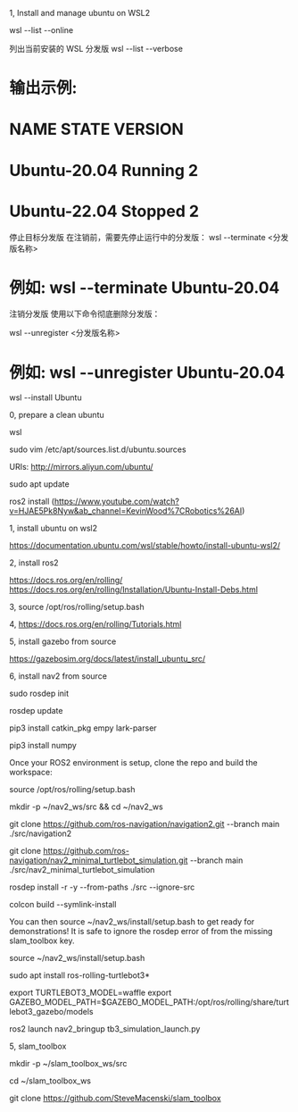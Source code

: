 1, Install and manage ubuntu on WSL2

wsl --list --online


列出当前安装的 WSL 分发版
wsl --list --verbose
# 输出示例:
# NAME            STATE           VERSION
# Ubuntu-20.04    Running         2
# Ubuntu-22.04    Stopped         2

停止目标分发版
在注销前，需要先停止运行中的分发版：
wsl --terminate <分发版名称>
# 例如: wsl --terminate Ubuntu-20.04

注销分发版
使用以下命令彻底删除分发版：

wsl --unregister <分发版名称>
# 例如: wsl --unregister Ubuntu-20.04

wsl --install Ubuntu


0, prepare a clean ubuntu

wsl 

sudo vim /etc/apt/sources.list.d/ubuntu.sources

URIs: http://mirrors.aliyun.com/ubuntu/

sudo apt update


ros2 install
(https://www.youtube.com/watch?v=HJAE5Pk8Nyw&ab_channel=KevinWood%7CRobotics%26AI)

1, install ubuntu on wsl2

https://documentation.ubuntu.com/wsl/stable/howto/install-ubuntu-wsl2/

2, install ros2

https://docs.ros.org/en/rolling/
https://docs.ros.org/en/rolling/Installation/Ubuntu-Install-Debs.html

3, source /opt/ros/rolling/setup.bash

4, https://docs.ros.org/en/rolling/Tutorials.html



5, install gazebo from source

https://gazebosim.org/docs/latest/install_ubuntu_src/


6, install nav2 from source

sudo rosdep init

rosdep update

pip3 install catkin_pkg empy lark-parser

pip3 install numpy


    
Once your ROS2 environment is setup, clone the repo and build the workspace:

source /opt/ros/rolling/setup.bash

mkdir -p ~/nav2_ws/src && cd ~/nav2_ws

git clone https://github.com/ros-navigation/navigation2.git --branch main ./src/navigation2

git clone https://github.com/ros-navigation/nav2_minimal_turtlebot_simulation.git --branch main ./src/nav2_minimal_turtlebot_simulation

rosdep install -r -y --from-paths ./src --ignore-src 

colcon build --symlink-install

You can then source ~/nav2_ws/install/setup.bash to get ready for demonstrations! It is safe to ignore the rosdep error of from the missing slam_toolbox key.

source ~/nav2_ws/install/setup.bash

sudo apt install ros-rolling-turtlebot3*

export TURTLEBOT3_MODEL=waffle
export GAZEBO_MODEL_PATH=$GAZEBO_MODEL_PATH:/opt/ros/rolling/share/turtlebot3_gazebo/models

ros2 launch nav2_bringup tb3_simulation_launch.py

5, slam_toolbox

mkdir -p ~/slam_toolbox_ws/src

cd ~/slam_toolbox_ws

git clone https://github.com/SteveMacenski/slam_toolbox







